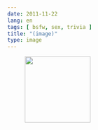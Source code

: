 ```yaml
---
date: 2011-11-22
lang: en
tags: [ bsfw, sex, trivia ]
title: "(image)"
type: image
---
```


<figure>
<a href="https://hugo.ferreira.cc/920/attachment/921/"
rel="attachment"><img
src="https://hugo.ferreira.cc/wp-content/uploads/2011/11/tumblr_lu7vfeZZlT1r3tp7bo1_1280-150x150.jpg"
width="150" height="150" /></a></figure>

